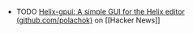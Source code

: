 - TODO [Helix-gpui: A simple GUI for the Helix editor (github.com/polachok)](https://news.ycombinator.com/item?id=40492300) on [[Hacker News]]